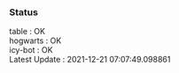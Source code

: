 ### Status


table : OK  
hogwarts : OK  
icy-bot : OK  
Latest Update : 2021-12-21 07:07:49.098861
